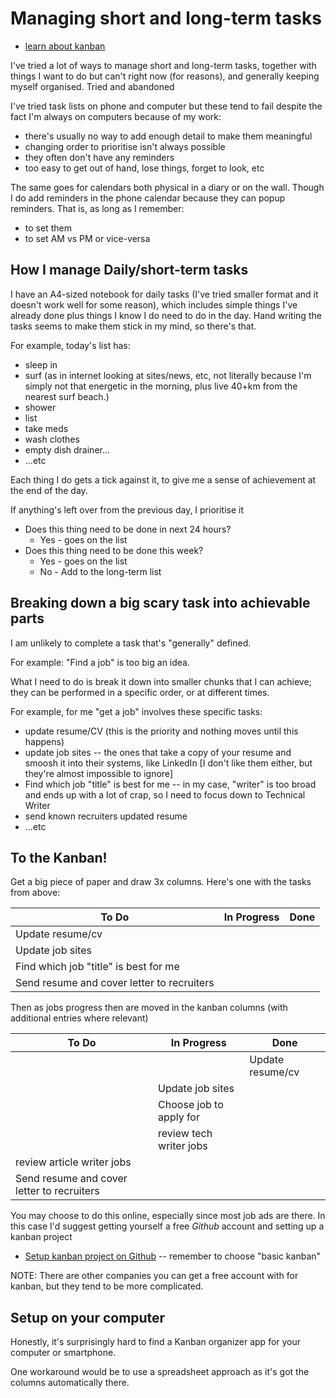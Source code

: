 # Managing short and long-term tasks

* [learn about kanban](https://en.wikipedia.org/wiki/Kanban_(development))

I've tried a lot of ways to manage short and long-term tasks, together with things I want to do but can't right now (for reasons), and generally keeping myself organised.
Tried and abandoned

I've tried task lists on phone and computer but these tend to fail despite the fact I'm always on computers because of my work:

* there's usually no way to add enough detail to make them meaningful
* changing order to prioritise isn't always possible
* they often don't have any reminders
* too easy to get out of hand, lose things, forget to look, etc

The same goes for calendars both physical in a diary or on the wall. Though I do add reminders in the phone calendar because they can popup reminders. That is, as long as I remember:
* to set them
* to set AM vs PM or vice-versa

## How I manage Daily/short-term tasks

I have an A4-sized notebook for daily tasks (I've tried smaller format and it doesn't work well for some reason), which includes simple things I've already done plus things I know I do need to do in the day. Hand writing the tasks seems to make them stick in my mind, so there's that.

For example, today's list has:

* sleep in
* surf (as in internet looking at sites/news, etc, not literally because I'm simply not that energetic in the morning, plus live 40+km from the nearest surf beach.)
* shower
* list
* take meds
* wash clothes
* empty dish drainer...
* ...etc

Each thing I do gets a tick against it, to give me a sense of achievement at the end of the day.

If anything's left over from the previous day, I prioritise it

* Does this thing need to be done in next 24 hours?
  * Yes - goes on the list
* Does this thing need to be done this week?
  * Yes - goes on the list
  * No - Add to the long-term list

## Breaking down a big scary task into achievable parts

I am unlikely to complete a task that's "generally" defined.

For example: "Find a job" is too big an idea.

What I need to do is break it down into smaller chunks that I can achieve; they can be performed in a specific order, or at different times.

For example, for me "get a job" involves these specific tasks:

* update resume/CV (this is the priority and nothing moves until this happens)
* update job sites -- the ones that take a copy of your resume and smoosh it into their systems, like LinkedIn [I don't like them either, but they're almost impossible to ignore]
*  Find which job "title" is best for me -- in my case, "writer" is too broad and ends up with a lot of crap, so I need to focus down to Technical Writer
* send known recruiters updated resume
* ...etc

## To the Kanban!

Get a big piece of paper and draw 3x columns. Here's one with the tasks from above:

| To Do | In Progress | Done |
|---|---|---|
| Update resume/cv |  |  |
| Update job sites |  |  |
| Find which job "title" is best for me |  |  |
| Send resume and cover letter to recruiters |  |  |

Then as jobs progress then are moved in the kanban columns (with additional entries where relevant)

| To Do | In Progress | Done |
|---|---|---|
|  |  | Update resume/cv |
|  | Update job sites |  |
|  | Choose job to apply for |  |
|  | review tech writer jobs |  |
| review article writer jobs |  |  |
| Send resume and cover letter to recruiters |  |  |

You may choose to do this online, especially since most job ads are there. In this case I'd suggest getting yourself a free *Github*  account and setting up a kanban project

* [Setup kanban project on Github](https://docs.github.com/en/issues/organizing-your-work-with-project-boards/managing-project-boards/creating-a-project-board) -- remember to choose "basic kanban"

NOTE: There are other companies you can get a free account with for kanban, but they tend to be more complicated.

## Setup on your computer

Honestly, it's surprisingly hard to find a Kanban organizer app for your computer or smartphone.

One workaround would be to use a spreadsheet approach as it's got the columns automatically there.
